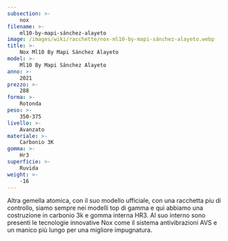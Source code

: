 ```yaml
---
subsection: >-
    nox
filename: >-
    ml10-by-mapi-sánchez-alayeto
image: /images/wiki/racchette/nox-ml10-by-mapi-sánchez-alayeto.webp
title: >-
    Nox Ml10 By Mapi Sánchez Alayeto
model: >-
    Ml10 By Mapi Sánchez Alayeto
anno: >-
    2021
prezzo: >-
    288
forma: >-
    Rotonda
peso: >-
    350-375
livello: >-
    Avanzato
materiale: >-
    Carbonio 3K
gomma: >-
    Hr3
superficie: >-
    Ruvida
weight: >-
    -16
---
```

Altra gemella atomica, con il suo modello ufficiale, con una racchetta piu di controllo, siamo sempre nei modelli top di gamma e qui abbiamo una costruzione in carbonio 3k e gomma interna HR3. Al suo interno sono presenti le tecnologie innovative Nox come il sistema antivibrazioni AVS e un manico più lungo per una migliore impugnatura.